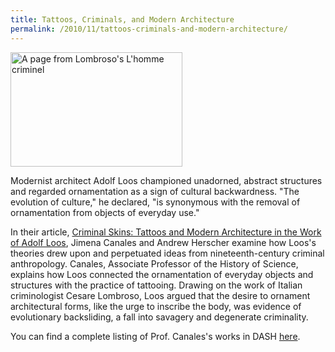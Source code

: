```yaml
---
title: Tattoos, Criminals, and Modern Architecture
permalink: /2010/11/tattoos-criminals-and-modern-architecture/
---
```

<img src="{{site.baseurl}}/assets/img/Lombroso.jpeg" alt="A page from Lombroso's L'homme criminel" title="A page from Lombroso's L'homme criminel" width="275" height="183" class="floatleft">

Modernist architect Adolf Loos championed unadorned, abstract structures and regarded ornamentation as a sign of cultural backwardness. "The evolution of culture," he declared, "is synonymous with the removal of ornamentation from objects of everyday use."

In their article, [Criminal Skins: Tattoos and Modern Architecture in the Work of Adolf Loos](http://nrs.harvard.edu/urn-3:HUL.InstRepos:3210516), Jimena Canales and Andrew Herscher examine how Loos's theories drew upon and perpetuated ideas from nineteenth-century criminal anthropology. Canales, Associate Professor of the History of Science, explains how Loos connected the ornamentation of everyday objects and structures with the practice of tattooing. Drawing on the work of Italian criminologist Cesare Lombroso, Loos argued that the desire to ornament architectural forms, like the urge to inscribe the body, was evidence of evolutionary backsliding, a fall into savagery and degenerate criminality.

You can find a complete listing of Prof. Canales's works in DASH [here](http://dash.harvard.edu/browse?type=harvardAuthor&authority=d86e392151c3a32f198d9a4782a74252).
